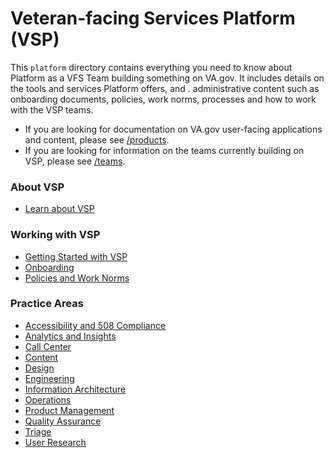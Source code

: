 # Veteran-facing Services Platform (VSP)
This `platform` directory contains everything you need to know about Platform as a VFS Team building something on VA.gov. It includes details on the tools and services Platform offers, and . administrative content such as onboarding documents, policies, work norms, processes and how to work with the VSP teams.

- If you are looking for documentation on VA.gov user-facing applications and content, please see [/products](../products/README.md).
- If you are looking for information on the teams currently building on VSP, please see [/teams](../teams/README.md). 


### About VSP
- [Learn about VSP](https://github.com/department-of-veterans-affairs/va.gov-team/tree/master/platform/about-vsp)

### Working with VSP
- [Getting Started with VSP](https://github.com/department-of-veterans-affairs/va.gov-team/tree/master/platform/working-with-vsp)
- [Onboarding](https://github.com/department-of-veterans-affairs/va.gov-team/tree/master/platform/working-with-vsp/onboarding)
- [Policies and Work Norms](https://github.com/department-of-veterans-affairs/va.gov-team/tree/master/platform/working-with-vsp/policies-work-norms)

### Practice Areas
- [Accessibility and 508 Compliance](https://github.com/department-of-veterans-affairs/va.gov-team/tree/master/platform/accessibility)
- [Analytics and Insights](https://github.com/department-of-veterans-affairs/va.gov-team/tree/master/platform/analytics)
- [Call Center](https://github.com/department-of-veterans-affairs/va.gov-team/tree/master/platform/call-center)
- [Content](https://github.com/department-of-veterans-affairs/va.gov-team/tree/master/platform/content)
- [Design](https://github.com/department-of-veterans-affairs/va.gov-team/tree/master/platform/design)
- [Engineering](https://github.com/department-of-veterans-affairs/va.gov-team/tree/master/platform/engineering)
- [Information Architecture](https://github.com/department-of-veterans-affairs/va.gov-team/tree/master/platform/information-architecture)
- [Operations](https://github.com/department-of-veterans-affairs/va.gov-team/tree/master/platform/operations)
- [Product Management](https://github.com/department-of-veterans-affairs/va.gov-team/tree/master/platform/product-management)
- [Quality Assurance](https://github.com/department-of-veterans-affairs/va.gov-team/tree/master/platform/quality-assurance)
- [Triage](https://github.com/department-of-veterans-affairs/va.gov-team/tree/master/platform/triage)
- [User Research](https://github.com/department-of-veterans-affairs/va.gov-team/tree/master/platform/research)

